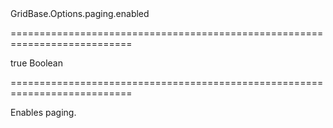 <!--id-->GridBase.Options.paging.enabled<!--/id-->
===========================================================================
<!--default-->true<!--/default-->
<!--type-->Boolean<!--/type-->
===========================================================================

<!--shortDescription-->
Enables paging.
<!--/shortDescription-->

<!--fullDescription-->

<!--/fullDescription-->